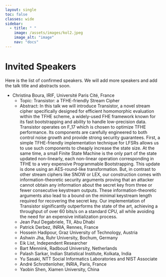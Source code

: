 ```yaml
---
layout: single
toc: false
classes: wide
sidebar:  
  - title: " "   
    image: /assets/images/kol2.jpeg
    image_alt: "image"
    nav: "docs"
---
```


# Invited Speakers

Here is the list of confirmed speakers. We will add more speakers and add the talk title and abstracts soon. <br>

<ul>
<li>Christina Boura, IRIF, Université Paris Cité, France
<ul>
  <li> Topic: Transistor: a TFHE-friendly Stream Cipher </li>
  <li> Abstract: In this talk we will introduce Transistor, a novel stream cipher specifically designed for efficient homomorphic evaluation within the TFHE scheme, a widely-used FHE framework known for its fast bootstrapping and ability to handle low-precision data. Transistor operates on F_17 which is chosen to optimize TFHE performance. Its components are carefully engineered to both control noise growth and provide strong security guarantees. First, a simple TFHE-friendly implementation technique for LFSRs allows us to use such components to cheaply increase the state size. At the same time, a small Finite State Machine is the only part of the state updated non-linearly, each non-linear operation corresponding in TFHE to a very expensive Programmable Bootstrapping. This update is done using an AES-round-like transformation. But, in contrast to other stream ciphers like SNOW or LEX, our construction comes with information-theoretic security arguments proving that an attacker cannot obtain any information about the secret key from three or fewer consecutive keystream outputs. These information-theoretic arguments also lead to a bound on the minimal keystream length required for recovering the secret key. Our implementation of Transistor significantly outperforms the state of the art, achieving a throughput of over 60 bits/s on a standard CPU, all while avoiding the need for an expensive initialization process.
</li>
</li>
<li>Jean Paul Degabriele, TII, Abu Dhabi</li>
<li>Patrick Derbez, INRIA, Rennes, France</li>
<li>Hossein Hadipour, Graz University of Technology, Austria</li>
<li>Ashwin Jha, Ruhr University, Bochum, Germany</li>
<li>Eik List, Independent Researcher</li>
<li>Bart Mennink, Radboud University, Netherlands</li>
<li>Palash Sarkar, Indian Statistical Institute, Kolkata, India</li>
<li>Yu Sasaki, NTT Social Informatics Laboratories and NIST Associate</li>
<li>André Schrottenloher, INRIA, Paris, France</li>
<li>Yaobin Shen, Xiamen University, China</li>
</ul>
